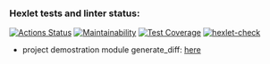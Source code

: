 ### Hexlet tests and linter status:
[![Actions Status](https://github.com/prostojchelovek/python-project-50/actions/workflows/hexlet-check.yml/badge.svg)](https://github.com/prostojchelovek/python-project-50/actions)
[![Maintainability](https://api.codeclimate.com/v1/badges/326bcb0ab510b4aa8821/maintainability)](https://codeclimate.com/github/prostojchelovek/python-project-50/maintainability)
[![Test Coverage](https://api.codeclimate.com/v1/badges/326bcb0ab510b4aa8821/test_coverage)](https://codeclimate.com/github/prostojchelovek/python-project-50/test_coverage)
[![hexlet-check](https://github.com/prostojchelovek/python-project-50/actions/workflows/hexlet-check.yml/badge.svg)](https://github.com/prostojchelovek/python-project-50/actions/workflows/hexlet-check.yml)

* project demostration module generate_diff: [here](https://asciinema.org/a/4Roe39vt7pC7VwSO6iD6Ie2j1)
